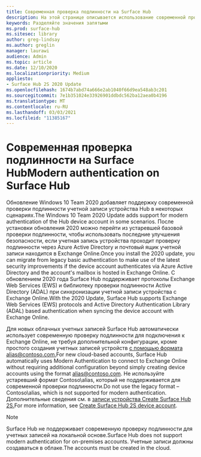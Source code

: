 ```yaml
---
title: Современная проверка подлинности на Surface Hub
description: На этой странице описывается использование современной проверки подлинности в Surface Hub в отличие от устаревшей базовой проверки подлинности.
keywords: Разделяйте значения запятыми
ms.prod: surface-hub
ms.sitesec: library
author: greg-lindsay
ms.author: greglin
manager: laurawi
audience: Admin
ms.topic: article
ms.date: 12/10/2020
ms.localizationpriority: Medium
appliesto:
- Surface Hub 2S 2020 Update
ms.openlocfilehash: 1674b7abd74a666e2ab1040f66d9ea548ab3c201
ms.sourcegitcommit: 7e1b351024e33926901ddbdc562ba12aea0b4196
ms.translationtype: MT
ms.contentlocale: ru-RU
ms.lasthandoff: 03/03/2021
ms.locfileid: "11385167"
---
```

# <a name="modern-authentication-on-surface-hub"></a><span data-ttu-id="73b54-104">Современная проверка подлинности на Surface Hub</span><span class="sxs-lookup"><span data-stu-id="73b54-104">Modern authentication on Surface Hub</span></span>

<span data-ttu-id="73b54-105">Обновление Windows 10 Team 2020 добавляет поддержку современной проверки подлинности учетной записи устройства Hub в некоторых сценариях.</span><span class="sxs-lookup"><span data-stu-id="73b54-105">The Windows 10 Team 2020 Update adds support for modern authentication of the Hub device account in some scenarios.</span></span> <span data-ttu-id="73b54-106">После установки обновления 2020 можно перейти из устаревшей базовой проверки подлинности, чтобы использовать последние улучшения безопасности, если учетная запись устройства проходит проверку подлинности через Azure Active Directory и почтовый ящик учетной записи находится в Exchange Online.</span><span class="sxs-lookup"><span data-stu-id="73b54-106">Once you install the 2020 update, you can migrate from legacy basic authentication to make use of the latest security improvements if the device account authenticates via Azure Active Directory and the account's mailbox is hosted in Exchange Online.</span></span> <span data-ttu-id="73b54-107">С обновлением 2020 года Surface Hub поддерживает протоколы Exchange Web Services (EWS) и библиотеку проверки подлинности Active Directory (ADAL) при синхронизации учетной записи устройства с Exchange Online.</span><span class="sxs-lookup"><span data-stu-id="73b54-107">With the 2020 Update, Surface Hub supports Exchange Web Services (EWS) protocols and Active Directory Authentication Library (ADAL) based authentication when syncing the device account with Exchange Online.</span></span>

<span data-ttu-id="73b54-108">Для новых облачных учетных записей Surface Hub автоматически использует современную проверку подлинности для подключения к Exchange Online, не требуя дополнительной конфигурации, кроме простого создания учетных записей устройств [с помощью формата alias@contoso.com.](mailto:alias@contoso.com)</span><span class="sxs-lookup"><span data-stu-id="73b54-108">For new cloud-based accounts, Surface Hub automatically uses Modern Authentication to connect to Exchange Online without requiring additional configuration beyond simply creating device accounts using the format [alias@contoso.com](mailto:alias@contoso.com).</span></span> <span data-ttu-id="73b54-109">Не используйте устаревший формат Contoso\alias, который не поддерживается для современной проверки подлинности.</span><span class="sxs-lookup"><span data-stu-id="73b54-109">Do not use the legacy format – Contoso\alias, which is not supported for modern authentication.</span></span> <span data-ttu-id="73b54-110">Дополнительные сведения см. в [записи устройства Create Surface Hub 2S.](https://docs.microsoft.com/surface-hub/surface-hub-2s-account)</span><span class="sxs-lookup"><span data-stu-id="73b54-110">For more information, see [Create Surface Hub 2S device account](https://docs.microsoft.com/surface-hub/surface-hub-2s-account).</span></span>

> [!NOTE]
> <span data-ttu-id="73b54-111">Surface Hub не поддерживает современную проверку подлинности для учетных записей на локальной основе.</span><span class="sxs-lookup"><span data-stu-id="73b54-111">Surface Hub does not support modern authentication for on-premises accounts.</span></span> <span data-ttu-id="73b54-112">Учетные записи должны создаваться в облаке.</span><span class="sxs-lookup"><span data-stu-id="73b54-112">The accounts must be created in the cloud.</span></span>

